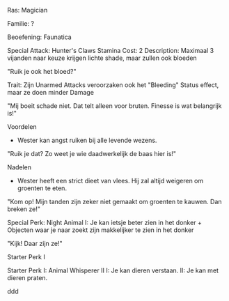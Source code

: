 Ras: Magician

Familie: ?

Beoefening: Faunatica

Special Attack: Hunter's Claws
	Stamina Cost: 2
	Description: Maximaal 3 vijanden naar keuze krijgen lichte shade, maar zullen ook bloeden

"Ruik je ook het bloed?"

Trait: Zijn Unarmed Attacks veroorzaken ook het "Bleeding" Status effect, maar ze doen minder Damage

"Mij boeit schade niet. Dat telt alleen voor bruten. Finesse is wat belangrijk is!"

Voordelen

- Wester kan angst ruiken bij alle levende wezens.

"Ruik je dat? Zo weet je wie daadwerkelijk de baas hier is!"

Nadelen

- Wester heeft een strict dieet van vlees. Hij zal altijd weigeren om groenten te eten.

"Kom op! Mijn tanden zijn zeker niet gemaakt om groenten te kauwen. Dan breken ze!"

Special Perk: Night Animal
	I: Je kan ietsje beter zien in het donker
	+ Objecten waar je naar zoekt zijn makkelijker te zien in het donker

"Kijk! Daar zijn ze!"

Starter Perk I

Starter Perk I:
	Animal Whisperer II
	I: Je kan dieren verstaan.
	II: Je kan met dieren praten.

































ddd